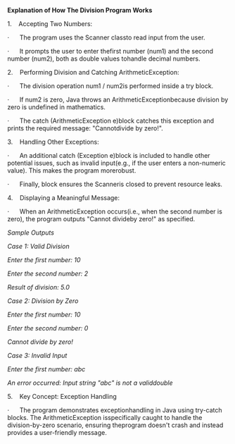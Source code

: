 **Explanation of How The Division Program Works**

1.    Accepting Two Numbers:

·      The program uses the Scanner classto read input from the user.

·      It prompts the user to enter thefirst number (num1) and the second number (num2), both as double values tohandle decimal numbers.

2.    Performing Division and Catching ArithmeticException:

·      The division operation num1 / num2is performed inside a try block.

·      If num2 is zero, Java throws an ArithmeticExceptionbecause division by zero is undefined in mathematics.

·      The catch (ArithmeticException e)block catches this exception and prints the required message: "Cannotdivide by zero!".

3.    Handling Other Exceptions:

·      An additional catch (Exception e)block is included to handle other potential issues, such as invalid input(e.g., if the user enters a non-numeric value). This makes the program morerobust.

·      Finally, block ensures the Scanneris closed to prevent resource leaks.

4.    Displaying a Meaningful Message:

·      When an ArithmeticException occurs(i.e., when the second number is zero), the program outputs "Cannot divideby zero!" as specified.

_Sample Outputs_

_Case 1: Valid Division_

_Enter the first number: 10_

_Enter the second number: 2_

_Result of division: 5.0_

_Case 2: Division by Zero_

_Enter the first number: 10_

_Enter the second number: 0_

_Cannot divide by zero!_

_Case 3: Invalid Input_

_Enter the first number: abc_

_An error occurred: Input string "abc" is not a validdouble_

5.    Key Concept: Exception Handling

·      The program demonstrates exceptionhandling in Java using try-catch blocks. The ArithmeticException isspecifically caught to handle the division-by-zero scenario, ensuring theprogram doesn't crash and instead provides a user-friendly message.
